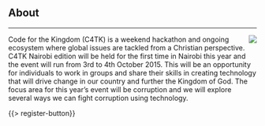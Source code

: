 ﻿## About
---
<img src="{{assets}}/images/earth.jpg" style="float:right"/>

Code for the Kingdom (C4TK) is a weekend hackathon and ongoing ecosystem where global issues are tackled from a Christian perspective. C4TK Nairobi edition will be held for the first time in Nairobi this year and the event will run from 3rd to 4th October 2015. This will be an opportunity for individuals to work in groups and share their skills in creating technology that will drive change in our country and further the Kingdom of God. The focus area for this year’s event will be corruption and we will explore several ways we can fight corruption using technology.

{{> register-button}}
